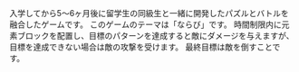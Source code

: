 入学してから5〜6ヶ月後に留学生の同級生と一緒に開発したパズルとバトルを融合したゲームです。
このゲームのテーマは「ならび」です。
時間制限内に元素ブロックを配置し、目標のパターンを達成すると敵にダメージを与えますが、目標を達成できない場合は敵の攻撃を受けます。
最終目標は敵を倒すことです。
